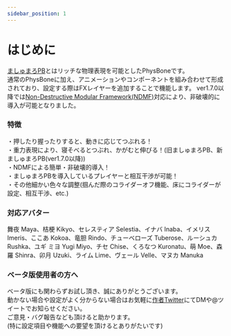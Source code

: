 ```yaml
---
sidebar_position: 1
---
```


# はじめに
[ましゅまろPB](https://wataame89.booth.pm/items/4511536)とはリッチな物理表現を可能としたPhysBoneです。  
通常のPhysBoneに加え、アニメーションやコンポーネントを組み合わせて形成されており、設定する際はFXレイヤーを追加することで機能します。
ver1.7.0以降では[Non-Destructive Modular Framework(NDMF)](https://github.com/bdunderscore/ndmf)対応により、非破壊的に導入が可能となりました。

<!-- <img
  src={require('/img/marshmallow_PB.png').default}
  alt="marshmallow_PB"
  style={{ width: '300px' }}
/> -->

### 特徴
・押したり握ったりすると、動きに応じてつぶれる！  
・重力表現により、寝そべるとつぶれ、かがむと伸びる！(旧ましゅまろPB、新ましゅまろPB(ver1.7.0以降))  
・NDMFによる簡単・非破壊的導入！  
・ましゅまろPBを導入しているプレイヤーと相互干渉が可能！  
・その他細かい色々な調整(掴んだ際のコライダーオフ機能、床にコライダーが設定、相互干渉、etc.)  

### 対応アバター
舞夜 Maya、桔梗 Kikyo、セレスティア Selestia、イナバ Inaba、イメリス Imeris、ここあ Kokoa、竜胆 Rindo、チューベローズ Tuberose、ルーシュカ Rushka、ユギ ミヨ Yugi Miyo、チセ Chise、くろなつ Kuronatu、萌 Moe、森羅 Shinra、卯月 Uzuki、ライム Lime、ヴェール Velle、マヌカ Manuka

### ベータ版使用者の方へ
ベータ版にも関わらずお試し頂き、誠にありがとうございます。  
動かない場合や設定がよく分からない場合はお気軽に[作者Twitter](https://twitter.com/wataameya_vr)にてDMや@ツイートでお知らせください。  
ご意見・バグ報告なども頂けると助かります。  
(特に設定項目や機能への要望を頂けるとありがたいです)